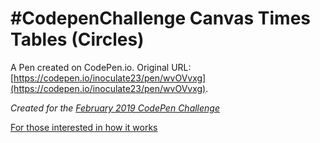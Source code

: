 # #CodepenChallenge Canvas Times Tables (Circles)

A Pen created on CodePen.io. Original URL: [https://codepen.io/inoculate23/pen/wvOVvxg](https://codepen.io/inoculate23/pen/wvOVvxg).

_Created for the [February 2019 CodePen Challenge](https://codepen.io/challenges/2019/February)_

[For those interested in how it works](https://i.imgur.com/EdIKfWS.png)